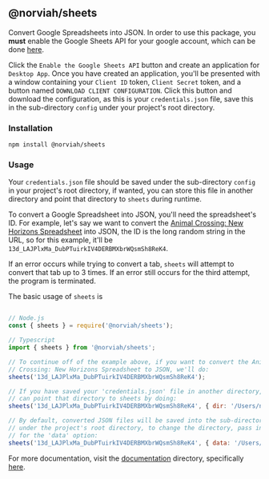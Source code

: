 ## @norviah/sheets

Convert Google Spreadsheets into JSON. In order to use this package, you **must** enable the Google Sheets API for your google account, which can be done [here](https://developers.google.com/sheets/api/quickstart/nodejs#step_1_turn_on_the).

Click the `Enable the Google Sheets API` button and create an application for `Desktop App`. Once you have created an application, you'll be presented with a window containing your `Client ID` token, `Client Secret` token, and a button named `DOWNLOAD CLIENT CONFIGURATION`. Click this button and download the configuration, as this is your `credentials.json` file, save this in the sub-directory `config` under your project's root directory.

### Installation

```
npm install @norviah/sheets
```

### Usage

Your `credentials.json` file should be saved under the sub-directory `config` in your project's root directory, if wanted, you can store this file in another directory and point that directory to `sheets` during runtime.

To convert a Google Spreadsheet into JSON, you'll need the spreadsheet's ID. For example, let's say we want to convert the [Animal Crossing: New Horizons Spreadsheet](https://tinyurl.com/acnh-sheet) into JSON, the ID is the long random string in the URL, so for this example, it'll be `13d_LAJPlxMa_DubPTuirkIV4DERBMXbrWQsmSh8ReK4`.

If an error occurs while trying to convert a tab, `sheets` will attempt to convert that tab up to 3 times. If an error still occurs for the third attempt, the program is terminated.

The basic usage of `sheets` is

```javascript

// Node.js
const { sheets } = require('@norviah/sheets');

// Typescript
import { sheets } from '@norviah/sheets';

// To continue off of the example above, if you want to convert the Animal
// Crossing: New Horizons Spreadsheet to JSON, we'll do:
sheets('13d_LAJPlxMa_DubPTuirkIV4DERBMXbrWQsmSh8ReK4');

// If you have saved your 'credentials.json' file in another directory, you
// can point that directory to sheets by doing:
sheets('13d_LAJPlxMa_DubPTuirkIV4DERBMXbrWQsmSh8ReK4', { dir: '/Users/norviah/Documents/config/' });

// By default, converted JSON files will be saved into the sub-directory 'data'
// under the project's root directory, to change the directory, pass in a value
// for the 'data' option:
sheets('13d_LAJPlxMa_DubPTuirkIV4DERBMXbrWQsmSh8ReK4', { data: '/Users/norviah/Desktop' });

```

For more documentation, visit the [documentation](https://github.com/Norviah/sheets/blob/master/docs) directory, specifically [here](https://github.com/Norviah/sheets/blob/master/docs/modules/_index_.md).
